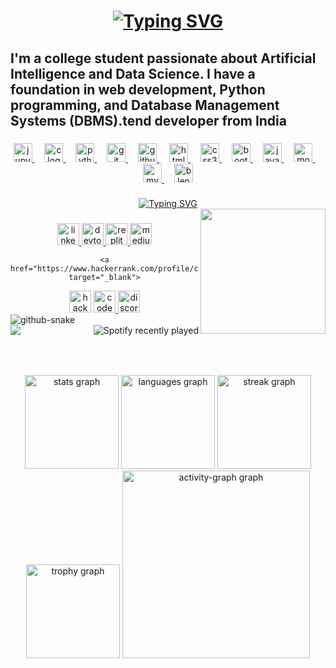 <h1 align="center"><a href="https://git.io/typing-svg"><img src="https://readme-typing-svg.herokuapp.com?font=Aoboshi+One&size=21&duration=2000&pause=1000&color=A051FF&width=435&lines=Hi+There+!;I'm+Tanish+Gupta+" alt="Typing SVG" /></a><br>
</h1>

  <h2>I'm a college student passionate about Artificial Intelligence and Data Science. I have a foundation in web development, Python programming, and Database Management Systems (DBMS).tend developer from India</h2>

###
<div align="center" backgroung-color="red">
  <a href="https://jupyter.org/" target="_blank">
    <img src="https://cdn.jsdelivr.net/gh/devicons/devicon/icons/jupyter/jupyter-original.svg" height="30" alt="jupyter logo" />
  </a>
  <img width="12" />
  <a href="https://en.wikipedia.org/wiki/C_(programming_language)" target="_blank">
    <img src="https://cdn.jsdelivr.net/gh/devicons/devicon/icons/c/c-original.svg" height="30" alt="c logo" />
  </a>
  <img width="12" />
  <a href="https://www.python.org/" target="_blank">
    <img src="https://cdn.jsdelivr.net/gh/devicons/devicon/icons/python/python-original.svg" height="30" alt="python logo" />
  </a>
  <img width="12" />
  <a href="https://git-scm.com/" target="_blank">
    <img src="https://cdn.jsdelivr.net/gh/devicons/devicon/icons/git/git-original.svg" height="30" alt="git logo" />
  </a>
  <img width="12" />
  <a href="https://github.com/" target="_blank">
    <img src="https://cdn.jsdelivr.net/gh/devicons/devicon/icons/github/github-original.svg" height="30" alt="github logo" />
  </a>
  <img width="12" />
  <a href="https://developer.mozilla.org/en-US/docs/Web/Guide/HTML/HTML5" target="_blank">
    <img src="https://cdn.jsdelivr.net/gh/devicons/devicon/icons/html5/html5-original.svg" height="30" alt="html5 logo" />
  </a>
  <img width="12" />
  <a href="https://developer.mozilla.org/en-US/docs/Web/CSS" target="_blank">
    <img src="https://cdn.jsdelivr.net/gh/devicons/devicon/icons/css3/css3-original.svg" height="30" alt="css3 logo" />
  </a>
  <img width="12" />
  <a href="https://getbootstrap.com/" target="_blank">
    <img src="https://cdn.jsdelivr.net/gh/devicons/devicon/icons/bootstrap/bootstrap-original.svg" height="30" alt="bootstrap logo" />
  </a>
  <img width="12" />
  <a href="https://developer.mozilla.org/en-US/docs/Web/JavaScript" target="_blank">
    <img src="https://cdn.jsdelivr.net/gh/devicons/devicon/icons/javascript/javascript-original.svg" height="30" alt="javascript logo" />
  </a>
  <img width="12" />
  <a href="https://www.mongodb.com/" target="_blank">
    <img src="https://cdn.jsdelivr.net/gh/devicons/devicon/icons/mongodb/mongodb-original.svg" height="30" alt="mongodb logo" />
  </a>
  <img width="12" />
  <a href="https://www.mysql.com/" target="_blank">
    <img src="https://cdn.jsdelivr.net/gh/devicons/devicon/icons/mysql/mysql-original.svg" height="30" alt="mysql logo" />
  </a>
  <img width="12" />
  <a href="https://www.blender.org/" target="_blank">
    <img src="https://cdn.jsdelivr.net/gh/devicons/devicon/icons/blender/blender-original.svg" height="30" alt="blender logo" />
  </a>
</div>


###
<div  align="center">
<a  href="https://git.io/typing-svg"><img src="https://readme-typing-svg.herokuapp.com?font=Aoboshi+One&size=21&duration=2000&pause=1000&color=A051FF&width=435&lines=%22+In+The+Zone+!+No+Distraction+%22" alt="Typing SVG" /></a>
</div>
<img align="right" height="200" src="https://media1.giphy.com/media/v1.Y2lkPTc5MGI3NjExeGYwYTJxanRrbTJjd3JocWtxcXE3N3Jwd3g5NnZsMnN6a3dlNjBwdCZlcD12MV9pbnRlcm5hbF9naWZfYnlfaWQmY3Q9Zw/l0ExlTPcZqobpseyY/giphy.webp"  />

###

<div align="center">
  <a href="https://www.linkedin.com/in/tanish-gupta-8b3325277/" target="_blank">
    <img src="https://img.shields.io/static/v1?message=LinkedIn&logo=linkedin&label=&color=0077B5&logoColor=white&labelColor=&style=for-the-badge" height="35" alt="linkedin logo"  />
  </a>
    <a href="https://dev.to/cyrusspctech" target="_blank">
  <img src="https://img.shields.io/static/v1?message=dev.to&logo=dev.to&label=&color=0A0A0A&logoColor=white&labelColor=&style=for-the-badge" height="35" alt="devto logo"  />
    </a>
     <a href="https://replit.com/@TanishGupta20" target="_blank">
    <img src="https://img.shields.io/static/v1?message=Replit&logo=replit&label=&color=yellow&logoColor=white&labelColor=&style=for-the-badge" height="35" alt="replit logo" />
  </a>
  <a href="https://medius.com/yourprofile" target="_blank">
    <img src="https://img.shields.io/static/v1?message=Medius&logo=medius&label=&color=blue&logoColor=white&labelColor=&style=for-the-badge" height="35" alt="medius logo" />
  </a>
   
    <a href="https://www.hackerrank.com/profile/cyrus_spec_tech" target="_blank">
  <img src="https://img.shields.io/static/v1?message=HackerRank&logo=hackerrank&label=&color=2EC866&logoColor=white&labelColor=&style=for-the-badge" height="35" alt="hackerrank logo"  />
    </a>
  <a href="https://codepen.io/Tanish-Gupta-the-reactor">
  <img src="https://img.shields.io/static/v1?message=Codepen&logo=codepen&label=&color=000000&logoColor=white&labelColor=&style=for-the-badge" height="35" alt="codepen logo"  />
  </a>
    <img src="https://img.shields.io/static/v1?message=Discord&logo=discord&label=&color=7289DA&logoColor=white&labelColor=&style=for-the-badge" height="35" alt="discord logo"  />
</div>


<picture>
  <source media="(prefers-color-scheme: dark)" srcset="https://raw.githubusercontent.com/tobiasmeyhoefer/tobiasmeyhoefer/output/github-snake-dark.svg" />
  <source media="(prefers-color-scheme: light)" srcset="https://raw.githubusercontent.com/tobiasmeyhoefer/tobiasmeyhoefer/output/github-snake.svg" />
  <img alt="github-snake" src="https://raw.githubusercontent.com/tobiasmeyhoefer/tobiasmeyhoefer/output/github-snake.svg" />
</picture>
<br>


<img align="left" src="https://profile-counter.glitch.me/cyrus-spc-tech/count.svg?"  />
<div align="right">
  <img src="https://spotify-recently-played-readme.vercel.app/api?user=31nic2nwir7gvb7do3dab4eaqq5u&count=1" alt="Spotify recently played"  />
</div>

###

<br clear="both">

###

<div align="center">
  <img src="https://github-readme-stats.vercel.app/api?username=cyrus-spc-tech&hide_title=false&hide_rank=false&show_icons=true&include_all_commits=true&count_private=true&disable_animations=false&theme=dracula&locale=en&hide_border=false&order=1" height="150" alt="stats graph"  />
  <img src="https://github-readme-stats.vercel.app/api/top-langs?username=cyrus-spc-tech&locale=en&hide_title=false&layout=compact&card_width=320&langs_count=5&theme=dracula&hide_border=false&order=2" height="150" alt="languages graph"  />
  <img src="https://streak-stats.demolab.com?user=cyrus-spc-tech&locale=en&mode=daily&theme=dracula&hide_border=false&border_radius=5&order=3" height="150" alt="streak graph"  />
  <img src="https://github-profile-trophy.vercel.app?username=cyrus-spc-tech&theme=dracula&column=-1&row=1&margin-w=8&margin-h=8&no-bg=false&no-frame=false&order=4" height="150" alt="trophy graph"  />
  <img src="https://github-readme-activity-graph.vercel.app/graph?username=cyrus-spc-tech&radius=16&theme=react&area=true&order=5" height="300" alt="activity-graph graph"  />
</div>

###

